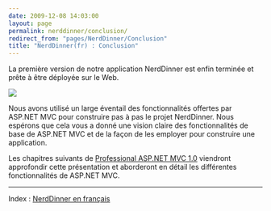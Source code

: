 ```yaml
---
date: 2009-12-08 14:03:00
layout: page
permalink: nerddinner/conclusion/
redirect_from: "pages/NerdDinner/Conclusion"
title: "NerdDinner(fr) : Conclusion"
---
```


La première version de notre application NerdDinner est enfin terminée et
prête à être déployée sur le Web.

![](http://nerddinnerbook.s3.amazonaws.com/Images/image001.png)

Nous avons utilisé un large éventail des fonctionnalités offertes par
ASP.NET MVC pour construire pas à pas le projet NerdDinner. Nous espérons que
cela vous a donné une vision claire des fonctionnalités de base de ASP.NET MVC
et de la façon de les employer pour construire une application.

Les chapitres suivants de [
Professional ASP.NET MVC 1.0](http://www.amazon.fr/gp/product/0470384611?ie=UTF8&amp;tag=07arde-21&amp;linkCode=as2&amp;camp=1642&amp;creative=19458&amp;creativeASIN=0470384611) viendront approfondir cette présentation et
aborderont en détail les différentes fonctionnalités de ASP.NET MVC.

---
Index : [NerdDinner en français](http://tinyurl.com/NerdDinnerFR)
